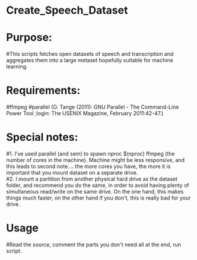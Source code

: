 # Create_Speech_Dataset

# Purpose:
#This scripts fetches open datasets of speech and transcription and aggregates them into a large metaset hopefully suitable for machine learning.

# Requirements:
#ffmpeg
#parallel (O. Tange (2011): GNU Parallel - The Command-Line Power Tool ;login: The USENIX Magazine, February 2011:42-47.)

# Special notes:
#1. I've used parallel (and sem) to spawn nproc $(nproc) ffmpeg (the number of cores in the machine).  Machine might be less responsive, and this leads to second note.... the more cores you have, the more it is important that you mount dataset on a separate drive.<br />
#2. I mount a partition from another physical hard drive as the dataset folder, and recommend you do the same, in order to avoid having plenty of simultaneous read/write on the same drive.  On the one hand, this makes things much faster, on the other hand if you don't, this is really bad for your drive.

# Usage
#Read the source, comment the parts you don't need all at the end, run script.
